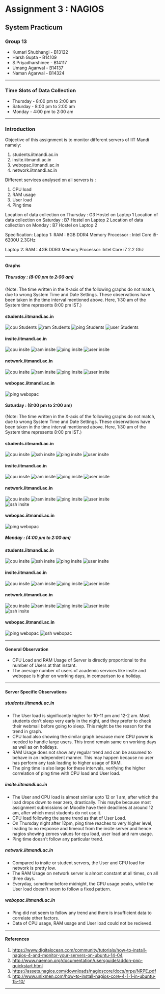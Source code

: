 **Assignment 3 : NAGIOS**
=======
**System Practicum**
-------
### Group 13
- Kumari Shubhangi - B13122
- Harsh Gupta - B14109
- S.Priyadharshinee - B14117 
- Umang Agarwal - B14137
- Naman Agarwal - B14324
---

### Time Slots of Data Collection
- Thursday - 8:00 pm to 2:00 am
- Saturday -  8:00 pm to 2:00 am
- Monday -  4:00 pm to 2:00 am

---
### Introduction
Objective of this assignment is to monitor different servers of IIT Mandi namely:
1. students.iitmandi.ac.in
2. insite.iitmandi.ac.in
3. webopac.iitmandi.ac.in
4. network.iitmandi.ac.in

Different services analysed on all servers is :
1. CPU load
2. RAM usage
3. User load
4. Ping time

Location of data collection on Thursday : G3 Hostel on Laptop 1
Location of data collection on Saturday  : B7 Hostel on Laptop 2
Location of data collection on Monday   : B7 Hostel on Laptop 2

Specification:
Laptop 1:
RAM : 8GB DDR4 Memory
Processor : Intel Core i5-6200U 2.3GHz

Laptop 2:
RAM : 4GB DDR3 Memory
Processor: Intel Core i7 2.2 Ghz

---

#### Graphs
##### Thursday : (8:00 pm to 2:00 am)

(Note: The time written in the X-axis of the following graphs do not match, due to wrong System Time and Date Settings. These observations have been taken in the time interval mentioned above. Here, 1:30 am of the System time represents 8:00 pm IST.)

#### students.iitmandi.ac.in  

![cpu Students](https://github.com/HarshGupta11/nagios/blob/master/students/cpu.png?raw=true)
![ram Students](https://github.com/HarshGupta11/nagios/blob/master/students/ram.png?raw=true)
![ping Students](https://github.com/HarshGupta11/nagios/blob/master/students/ping.png?raw=true)
![user Students](https://github.com/HarshGupta11/nagios/blob/master/students/user.png?raw=true)  

#### insite.iitmandi.ac.in  

![cpu insite](https://github.com/HarshGupta11/nagios/blob/master/insite/cpu.png?raw=true)
![ram insite](https://github.com/HarshGupta11/nagios/blob/master/insite/ram.png?raw=true)
![ping insite](https://github.com/HarshGupta11/nagios/blob/master/insite/ping.png?raw=true)
![user insite](https://github.com/HarshGupta11/nagios/blob/master/insite/user.png?raw=true)  

#### network.iitmandi.ac.in  

![cpu insite](https://github.com/HarshGupta11/nagios/blob/master/network/cpu.png?raw=true)
![ram insite](https://github.com/HarshGupta11/nagios/blob/master/network/ram.png?raw=true)
![ping insite](https://github.com/HarshGupta11/nagios/blob/master/network/ping.png?raw=true)
![user insite](https://github.com/HarshGupta11/nagios/blob/master/network/user.png?raw=true)  

#### webopac.iitmandi.ac.in  

![ping webopac](https://github.com/HarshGupta11/nagios/blob/master/webopac/ping.png?raw=true)  

#### Saturday : (8:00 pm to 2:00 am)
(Note: The time written in the X-axis of the following graphs do not match, due to wrong System Time and Date Settings. These observations have been taken in the time interval mentioned above. Here, 1:30 am of the System time represents 8:00 pm IST.)

#### students.iitmandi.ac.in  

![cpu insite](https://github.com/spriya20/Saturday-Data/blob/master/student_cpu.png?raw=true)
![ssh insite](https://github.com/spriya20/Saturday-Data/blob/master/student_ssh.png?raw=true)
![ping insite](https://github.com/spriya20/Saturday-Data/blob/master/student_ping.png?raw=true)
![user insite](https://github.com/spriya20/Saturday-Data/blob/master/student_user.png?raw=true)  

#### insite.iitmandi.ac.in  

![cpu insite](https://github.com/spriya20/Saturday-Data/blob/master/insite_cpu.png?raw=true)
![ram insite](https://github.com/spriya20/Saturday-Data/blob/master/insite_ram.png?raw=true)
![ping insite](https://github.com/spriya20/Saturday-Data/blob/master/insite_ping.png?raw=true)
![user insite](https://github.com/spriya20/Saturday-Data/blob/master/insite_user.png?raw=true)  

#### network.iitmandi.ac.in  

![cpu insite](https://github.com/spriya20/Saturday-Data/blob/master/network_cpu.png?raw=true)
![ram insite](https://github.com/spriya20/Saturday-Data/blob/master/network_ram.png?raw=true)
![ping insite](https://github.com/spriya20/Saturday-Data/blob/master/network_ping.png?raw=true)
![user insite](https://github.com/spriya20/Saturday-Data/blob/master/network_user.png?raw=true)  
![ssh insite](https://github.com/spriya20/Saturday-Data/blob/master/network_ssh.png?raw=true)  

#### webopac.iitmandi.ac.in  

![ping webopac](https://github.com/spriya20/Saturday-Data/blob/master/webopac_ping.png?raw=true)

##### Monday : (4:00 pm to 2:00 am)

#### students.iitmandi.ac.in  

![cpu insite](https://github.com/spriya20/CS307-SP-Ass3/blob/master/student_cpu.png?raw=true)
![ssh insite](https://github.com/spriya20/CS307-SP-Ass3/blob/master/student_ssh.png?raw=true)
![ping insite](https://github.com/spriya20/CS307-SP-Ass3/blob/master/student_ping.png?raw=true)
![user insite](https://github.com/spriya20/CS307-SP-Ass3/blob/master/student_user.png?raw=true)  

#### insite.iitmandi.ac.in  

![cpu insite](https://github.com/spriya20/CS307-SP-Ass3/blob/master/insite_cpu.png?raw=true)
![ram insite](https://github.com/spriya20/CS307-SP-Ass3/blob/master/insite_ram.png?raw=true)
![ping insite](https://github.com/spriya20/CS307-SP-Ass3/blob/master/insite_ping.png?raw=true)
![user insite](https://github.com/spriya20/CS307-SP-Ass3/blob/master/insite_user.png?raw=true)  

#### network.iitmandi.ac.in  

![cpu insite](https://github.com/spriya20/CS307-SP-Ass3/blob/master/network_Cpu.png?raw=true)
![ram insite](https://github.com/spriya20/CS307-SP-Ass3/blob/master/network_ram.png?raw=true)
![ping insite](https://github.com/spriya20/CS307-SP-Ass3/blob/master/network_ping.png?raw=true)
![user insite](https://github.com/spriya20/CS307-SP-Ass3/blob/master/network_user.png?raw=true)  
![ssh insite](https://github.com/spriya20/CS307-SP-Ass3/blob/master/network_ssh.png?raw=true)  

#### webopac.iitmandi.ac.in  

![ping webopac](https://github.com/spriya20/CS307-SP-Ass3/blob/master/webopac_ping.png?raw=true)
![ssh webopac](https://github.com/spriya20/CS307-SP-Ass3/blob/master/webopac_ssh.png?raw=true)

---

#### General Observation
- CPU Load and RAM Usage of Server is directly proportional to the number of Users at that instant.
- The average number of users of academic services like insite and webopac is higher on working days, in comparison to a holiday.

---
#### Server Specific Observations
##### students.iitmandi.ac.in
- The User load is significantly higher for 10-11 pm and 12-2 am. Most students don't sleep very early in the night, and they prefer to check their webmail before going to sleep. This might be the reason for the trend in graph.
- CPU load also showing the similar graph because more CPU power is needed to handle large users. This trend remain same on working days as well as on holidays.
- RAM Usage does not show any regular trend and can be assumed to behave in an independent manner. This may happen because no user has perform any task leading to higher usage of RAM. 
- The ping time is also large for these intervals, verifying the higher correlation of ping time with CPU load and User load.

##### insite.iitmandi.ac.in
- The User and CPU load is almost similar upto 12 or 1 am, after which the load drops down to near zero, drastically. This maybe because most assignment submissions on Moodle have their deadlines at around 12 am, after which most students do not use it.
- CPU load following the same trend as that of User Load.
- On Thursday night after 12pm, ping time reaches to very higher level, leading to no response and timeout from the insite server and hence nagios showing zeroes values for cpu load, user load and ram usage.
- Ping time doesn't follow any particular trend.

##### network.iitmandi.ac.in
- Compared to insite or student servers, the User and CPU load for network is pretty low.
- The RAM Usage on network server is almost constant at all times, on all three days.
- Everyday, sometime before midnight, the CPU usage peaks, while the User load doesn't seem to follow a fixed pattern.

##### webopac.iitmandi.ac.in
- Ping did not seem to follow any trend and there is insufficient data to correlate other factors.
- Data of CPU usage, RAM usage and User load could not be recieved.

---
#### References
1. https://www.digitalocean.com/community/tutorials/how-to-install-nagios-4-and-monitor-your-servers-on-ubuntu-14-04
2. http://www.naemon.org/documentation/usersguide/addon-pnp-quickstart.html
3. https://assets.nagios.com/downloads/nagioscore/docs/nrpe/NRPE.pdf
4. http://www.unixmen.com/how-to-install-nagios-core-4-1-1-in-ubuntu-15-10/



---
